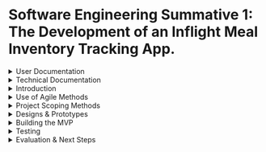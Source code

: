 # Software Engineering Summative 1: The Development of an Inflight Meal Inventory Tracking App.

<details>
<summary>User Documentation</summary>
<br>
  
![GIF](https://github.com/EllieMartin12/SE-Sum-1/blob/main/assets/App%20Demo.gif)
  

</details>
  
<details>
<summary>Technical Documentation</summary>
<br>

</details>
  

<details>
<summary>Introduction</summary>
<br>
The oligopolistic nature of the modern airline industry intensifies competition amongst its most dominant firms, making them interdependent on one another, and bringing about the need for strategic behaviour. As various airlines fly the same routes, product differentiation can only occur via customer experience. Hence, in such an environment, it’s crucial to maintain a high customer satisfaction (CSAT) to not only increase customer retention but to improve brand image, attracting new customers and increasing the airlines market power. Subsequently, establishing loyalty in customers enables a shift towards more inelastic prices, further increasing revenue (Siegert and Ulbricht, 2020). 

One aspect of customer experience requiring improvement is catering. Whilst the meals themselves consistently receive high feedback, the coordination of service on board is poor. Currently, cabin crew manually check which meals are on offer, and the abundance of each, creating opportunity for miscounting and miscommunication between colleagues. Too often are passengers promised meals which are out of stock, served cold food, or not had options explained clearly. 

Consequently, this project aims to develop an app that’ll enable cabin crew to view and edit real-time meal inventory statuses. With stock levels available at a glance, the need to consult colleagues or rummage through trolleys is eliminated. This will empower them to offer meal choices with greater accuracy, ensuring they can uphold their commitments to passengers, and serve more people faster, boosting CSAT for the airline. 
</details>

<details>
<summary>Use of Agile Methods</summary>
<br>
The agile philosophy is the ability to create and respond to change. This approach was formally introduced in 2001 with the creation of the symbolic Agile Manifesto, which emphasises flexibility, collaboration and iterative progress. 

Agile techniques have been hugely successful in the software development industry, revolutionising project delivery. By fostering collaboration, adaptability and faster times-to-market, companies worldwide are experiencing enhanced productivity and customer satisfaction. This widespread adoption of the technique underscores agile’s effectiveness in driving innovation, helping companies establish a competitive edge (Hooda, et al., 2023). 

Hence, for this project, I’ll be embracing the agile framework to help produce a more user-centric solution, within a culture of teamwork and continuous user feedback. Unlike the traditional waterfall approach, agile’s iterative nature ensures incremental delivery of value, providing a simple, immediate solution that’ll be iteratively improved. Meanwhile, the value from a more linear approach is delayed until it’s end – a risk that could be costly if this final product has misaligned deliverables with the stakeholders.
To implement agile principles in the project, I have utilised GitHub as a project management tool. Here, project workload is broken down into manageable tasks called issues, which can be assigned to and viewed by all team members. These issues have then been logged into sprints, providing a structured timeline for the project. By planning value delivery at the end of each sprint, I can ensure the project remains focused. Issues are also tracked via KanBan boards, providing a visual representation of task progression. This maintains transparency and clarity across the team, allowing bottlenecks to be clearly identified and stakeholders to remain updated on the apps progress (Ashmore and Runyan, 2014). 

Below is an example of a retrospective carried out at the end of sprint 1.  This creates space to reflect on progress, discuss working habits and set targets for the next sprint. All of which continuously shape the team into more efficient software developers, and hence leads to the production of a more successful product.
</details>
  
<details>
<summary>Project Scoping Methods</summary>
<br>
Design thinking is a user-centred approach to innovation that establishes effective business models by focusing on the needs of people. These methods allow developers a deep understanding to the needs and challenges their stakeholders face, sparking creative solutions in early stages of design, and resulting in a highly functional product. Adopting this approach for the meal inventory app ensures the design is supplemented by a mindset that’ll constantly assess its viability. 

In particular, design thinking involves empathising with stakeholders to understand their workflows, habits and frustrations. Hence, following some user research, the image below portrays an empathy map. This collaborative visualisation articulates our target user’s (cabin crew) environment, which can be mapped to formulate the requirements of our app, and aid future decision making: 

![Meal Inventory App - Project Scoping: EMPATHY MAP](https://github.com/user-attachments/assets/bb7bc84d-9c31-4929-a737-e8bec288d5a3)
_Figure 1: An empathy map created in Miro. A link to the Miro Board can be found here:_ [View Miro Board](https://miro.com/app/board/uXjVLyuCzXA=/?share_link_id=371914488981)

As shown, the app’s target persona manages numerous responsibilities, form ensuring safety and security to delivering exceptional customer service, all within a tight, crowded workspace. The fast-paced, noisy environment, coupled with the pressure of customer demands, could easily overwhelm crew members, complicating such tasks like meal inventory tracking or communicating with colleagues. 

In the ideation phase, these pains and gains translate into key requirements for the app: it must be simple, intuitive and stress-free to use, seamlessly synchronising across devices to reduce reliance on verbal communication amongst staff. Insights from the empathy map further highlight the priority of these requirements, outlined in the diagram below: 

![Meal Inventory App - Project Scoping: PROJECT REQUIREMENTS](https://github.com/user-attachments/assets/a6263310-1a45-4ff3-a446-39dfe15d7635)
_Figure 2: The functional and non-functional requirements of the project, as identified from the empathy map findings, prioritised (created in Miro). A link to the Miro Board can be found here:_ [View Miro Board](https://miro.com/app/board/uXjVLyuCzXA=/?share_link_id=371914488981)

We can conclude the highest priority is to deliver an app with a simple inventory view, and editing functionality. Next, the focus should shift to enhancing the usability and accessibility through colour coding, visualisations and multi-language support. In the long term, the app brings potential to expand its audience to include caterers and managers in the airline, offering insights into product demand. This would enable the company to make informed decisions about supplier partnerships and meal loading quantities, better aligning onboard availability to passenger preferences. These improvements would not only minimise waste – supporting the airlines et carbon zero sustainability goal, but also enhance customer satisfaction and retention. 

These requirements are structured using a Now, Next, Later framework, offering clear expectations, success criteria, and a roadmap for the project’s future development. This also helps shape the components of each sprint when project planning: 

![Meal Inventory App - Project Scoping: NOW NEXT LATER](https://github.com/user-attachments/assets/a26bd1d6-c29d-4fe2-99a1-1f1bb2fc7f17)
_Figure 3: A 'Now, Next, Later' visual to portray how and when the  prioritised requirements for the app will be met (created in Miro). A link to the Miro Board can be found here:_ [View Miro Board](https://miro.com/app/board/uXjVLyuCzXA=/?share_link_id=371914488981)
</details>
  
<details>
<summary>Designs & Prototypes</summary>
<br>
Design bridges the gap between conceptual ideas and functional application. Hence, physical models such as mock-ups and prototypes allow developers to visualise and test their ideas before building the final product. This not only facilitates valuable user feedback, but also mitigates the risk of investing extensive resources into a design that may prove unsuccessful. 
Therefore, I first took initial ideas and sketched a low-fidelity prototype. This isn’t faithful to details of the look, feel and behaviour of the app, but rather gives a high-level abstract view of the intended design, which (at this point) is subject to change: 

![Lo-fi Design](https://github.com/EllieMartin12/SE-Sum-1/blob/EllieMartin12-Prototype/LO-FI%20Design.jpg) 


_Figure 4: An initial, low fidelity sketch of the app._

As shown, the low-fi design indicates a clear, user-friendly design. Equipped with a straightforward login page, the app will then transition to an inventory tracker where meal counts are logically and visually shown. The use of colours helps differentiate between meals, enhancing usability, whilst pie charts allow data to be interpreted at a glance.

After presenting this sketch to stakeholders and receiving positive feedback, I progressed to creating a more high-fidelity wireframe using Figma (Figure 5). This tool delivers an interactive, digital prototype, enabling designers to reach a high degree of precision that aligns with the functional objectives of the project. By stimulating user experience (UX), developers are provided with a clear vision of the end goal throughout the coding process, whilst stakeholders can explore and evaluate how the final product will behave and respond to their inputs, fostering a deeper understanding and stronger alignment with user expectations.

![Figma Screen](https://github.com/user-attachments/assets/af938082-93b7-4713-8d5a-4e42110211c1)
_Figure 5: A high fidelity prototype of the app, developed in Figma. A Link to this design can be found here:_ [View Figma Design ](https://www.figma.com/proto/4e4nEptFLp7OykTWSjwz27/SE-Summative-1?node-id=601-9&t=YuXhqKT2aP9C4IYl-1)

As illustrated, multiple views have been designed to showcase the apps appearance and functionality, meeting many of the goals outlined in the now, next, later framework above. 

The login page includes fields for the username and password, with serval variants to simulate how these text boxes will dynamically appear at different stages of the UX. Additionally, the login page features a “Change Language” button which, when clicked, opens a language selector pop-up, catering for the worldwide placement of cabin crew. For users encountering login difficulties, a call-to-action button directs them to a form to report issues (Figure 6). 

<img width="529" alt="image" src="https://github.com/user-attachments/assets/2d5478dc-4fc2-4c1c-a570-d7e9fb1ede20" />

_Figure 6: To improve user experience, a form has been created where cabin crew can log issues they're experiencing, particularly with logging in. To view the form, click here:_ [View Issue Tracking Form](https://forms.office.com/Pages/ResponsePage.aspx?id=gcLuqKOqrk2sm5o5i5IV5yjSGYWQRBdPi8-BeaKCHhZURTUxT0EzQ0swODdGUEtSVkk4NzNTNkYzUS4u)

Upon logging in, the dashboard provides an intuitive overview of meal inventory, aligned with common reading habits. Content is arranged in order of decreasing significance, guiding the viewers’ attention towards the most critical information, and hence allowing crew to easily scan and interpret the data quickly (a key requirement for our ‘on-the-go’, busy persona) (Schwabish, 2012). E.g., key information such as date and flight number are prominently displayed at the top, allowing crew to ensure the app is up-to-date and that they’re viewing the correct data. The rest of the content includes example meal options such as “Chicken & Rice” and “Spaghetti & Meatballs” which’ll be expressed as clickable buttons to automatically subtract one from inventory. Inventory levels are then displayed in large, bold numbers, with a green-red colour scheme that visually reflects remaining quantities.

To enhance accessibility, the dashboard includes a colour vision deficiency (CVD) mode, activated via the “CVD Friendly” button. This inclusivity ensures the app is usable and effective for all users, regardless of visual impairments. 

Building on the low-fi design, this prototype introduces a third view, containing functionality for users to add inventory, addressing the scenario in which additional meals are loaded unexpectedly, or crew mistakenly miscount inventory. On this page, users will also be able to seamlessly switch between flights (updating the app with each shift). Finally, a feedback link at the bottom provides an avenue for crew to share their ideas, insights and criticisms, fostering continuous improvement, and ensuring the app remains user-centric throughout its development (utilising the design thinking approach) (Figure 7). 

<img width="496" alt="image" src="https://github.com/user-attachments/assets/d79f447b-092c-4507-a331-d3dfdba0ba04" />

_Figure 7: A vital part of the iterative development process is continuous feeddback. Hence, the prototype includes a form where users can express their likes and dislikes on the product. To view the form, click here:_ [View Feedback Form](https://forms.office.com/Pages/ResponsePage.aspx?id=gcLuqKOqrk2sm5o5i5IV5yjSGYWQRBdPi8-BeaKCHhZUMldFRlVZUzdZTVBXMFI0S1MzUTdIRzBLTy4u)

Using Figma’s previewing ability, the following video demonstrates the app prototype, displaying how the final product will appear on mobiles: 

![GIF](https://github.com/EllieMartin12/SE-Sum-1/blob/EllieMartin12-Prototype/Figma%20Design%20x1.5.gif)

_Figure 8: A GIF demonstration of the Apps Prototype. To view this in video form (which is also slightly slower), please click here:_ [DropBox Link to Video](https://www.dropbox.com/scl/fi/dmtddlj5gvi7umy6c5ta6/App-Prototype-Demo-Figma.mov?rlkey=ghj9ta90h2gkjdgs95zsftwl3&st=f7d4qckz&dl=0)

This prototype acts as a tangible platform for testing and refining functionality, setting a solid foundation for the successful launch of the application. Without which, we risk misaligned visions, poor usability, and wasted time and costs to the company. 
</details>
  
<details>
<summary>Building the MVP</summary>
<br>
By leveraging the insights gained through earlier user research, such as the strategic Now, Next, Later diagram, the features of the MVP could be defined. This is the minimum viable product: the simplest version of the app possible, that’ll still attract users and add business value. Therefore, the MVP of the inventory tracking app would simply consist of a log in page (with a company-wide log in), as well as the ability to view and decrease inventory of meals on board a particular flight. In future iterations, the app will evolve to become more inclusive, and insightful by scaling to more flights.

Firstly, I wrote the CSS and HTML for the user-log in page. Each of these are foundational building blocks to any web app: HTML gives the structure and content of the view, whilst CSS makes the app more visually appealing by defining its style. Next, Javascript is used to make the app more dynamic anf functional. Here, I added user authentication and user interaction handling (e.g., ensuring buttons are clickable and login details are processed). I chose a modular approach to ease the debugging and maintainability of the code later on. 

First, valid credentials are defined, and an event listener is added to handle the submission process, ensuring a smooth user experience:
```
function setupLogin(formElement) {
  // Define valid credentials
  const validUsername = "John_Smith";
  const validPassword = "HelloBA123";

  formElement.addEventListener("submit", function (event) {
      event.preventDefault();
      console.log("Form submitted");
```

The code then trims any whitespace and logs the username and password for testing purposes:
```
/ Get user inputs, trimming any whitespace
      const username = document.getElementById("username").value.trim();
      const password = document.getElementById("password").value.trim();
      console.log("Username:", username); // Log the username input
      console.log("Password:", password); // Log the password input
```

Next, a helper function ‘validateCredentials’ encapsulates the logic for checking the username and password against the predefined valid ones. This function then returns a Boolean variable to indicate if the user entered the correct details, and an error message should it be necessary.
```
// Call the validate credentials function, along with the user inputs
      const validationResult = validateCredentials(username, password, validUsername, validPassword);
      
      // Log validation result
      console.log("Validation Result:", validationResult);
```

Error handling is a vital part of the development process to ensure clarity for the user, maintaining that user-centric approach to building the app. Hence, I used DOM manipulation to then display targeted error messages, and inform the user of a successful login:
```
// Handle validation results:
      // If valid, alert the user 'login successful' and redirect to dashboard view
      if (validationResult.isValid) {
          alert("Login successful!");
          window.location.href = "dashboard.html"; // Redirect to dashboard
      } else {
          // If invalid, show the corresponding error message
          if (validationResult.errorMessage === "Invalid username") {
              document.getElementById("usernameError").innerText = validationResult.errorMessage;
              document.getElementById("usernameError").style.display = "block";
          } else if (validationResult.errorMessage === "Invalid password") {
              document.getElementById("passwordError").innerText = validationResult.errorMessage;
              document.getElementById("passwordError").style.display = "block";
          } else {
              document.getElementById("credentialsError").innerText = validationResult.errorMessage;
              document.getElementById("credentialsError").style.display = "block";
          }
          console.log(validationResult.errorMessage); // Log error message
      }
```

![Final Log in Page](https://github.com/user-attachments/assets/4f728530-d77c-47e2-8a93-fe0116352296)
_Figure 9: The Log in Page_

Once security was in place, focus shifted towards building a basic inventory tracker. Figure 11 indicates how several iterations of the interface were built. The first included several bugs such as a fixed date and lack of stlying, whilst the second brough colour, better fulfilling the requirements of the MVP. The final version builds upon the MVP by starting to include some 'Medium' priority requirements (e.g. a feedback form and colour-changing numbers). Again, a modular approach was taiken to aid readbility and foster potential collaboration. 
![image](https://github.com/user-attachments/assets/af5b979a-1f95-493e-9291-5e3398010aee)
_Figure 10: The incremental development of the dashboard view_

Firstly, the `setCurrentDate` function ensures the current date is always displayed at the top of the page using the `toLocaleDateString()` method. This allows the user to know they’re always viewing the most recent information. 
```
function setCurrentDate(dateElement) {
    const currentDate = new Date();
    const options = { weekday: 'long', day: 'numeric', month: 'long', year: 'numeric' };
    dateElement.textContent = currentDate.toLocaleDateString('en-UK', options);
}
```

Next, an example meal inventory is hard coded: something that’ll need to be made more robust when scaling to more flights. 

```
let chickenCount = 6;
let spaghettiCount = 11;
```

The `updateMealCount` function then handles user interaction when clicking on a meal, ensuring the inventory decreases by 1. If the count reaches 0, the button is then disabled via a `disableButton` function:
```
function updateMealCount(mealType, countElement, buttonElement) {
    let count = mealType === 'chicken' ? chickenCount : spaghettiCount;

    if (count > 0) {
        count--; // Decrement the count

        // Update the count based on the meal type
        if (mealType === 'chicken') {
            chickenCount = count;
        } else {
            spaghettiCount = count;
        }

        // Update the text content of the count element
        countElement.textContent = count;

        // Set the color based on the count
        setColourBasedOnCount(countElement, count);

        // Disable button if count reaches zero
        if (count === 0) {
            disableButton(buttonElement);
        }
    }
}

// 4. CREATE A FUNCTION TO DISABLE THE BUTTON WHEN THE MEAL COUNT REACHES ZERO
function disableButton(buttonElement) {
    buttonElement.disabled = true;
    buttonElement.style.backgroundColor = '#ccc';
    buttonElement.style.cursor = 'not-allowed';
}
```

The `setColourBasedOnCount` function then adjusts the colour of the number dyanaimcally, using a gradient from green (to indicate high inventory) to red (low inventory). These colours give users a visual cue about how many meals are left, further improving user experience. 

```
function setColourBasedOnCount(countElement, count) {
    // Define thresholds
    const maxCount = 15; // Maximum count

    // Calculate the color based on the count
    const green = Math.round((count / maxCount) * 255); // Calculate green value
    const red = Math.round(((maxCount - count) / maxCount) * 255); // Calculate red value
    const orange = Math.round(((count - 5) / 5) * 255); // Calculate orange value for mid count

    // Set the color based on the thresholds
    if (count > 10) { // Green
        countElement.style.color = `rgb(0, ${green}, 0)`; // Green to yellow
    } else if (count > 5) { // Orange
        countElement.style.color = `rgb(${red}, ${orange}, 0)`; // Orange
    } else { // Red
        countElement.style.color = `rgb(${red}, 0, 0)`; // Red
    }
}
```

Finally, the `initialiseDashboard` function is used to call all functions, tieing everything together:

```
function initialiseDashboard(dateElement, chickenBtn, spaghettiBtn, chickenCountElement, spaghettiCountElement) {
    setCurrentDate(dateElement);

    // Set initial colors based on the initial counts
    setColourBasedOnCount(chickenCountElement, chickenCount);
    setColourBasedOnCount(spaghettiCountElement, spaghettiCount);

    chickenBtn.addEventListener('click', () => {
        console.log('Chicken button clicked'); // Debugging log
        updateMealCount('chicken', chickenCountElement, chickenBtn);
    });
    spaghettiBtn.addEventListener('click', () => {
        console.log('Spaghetti button clicked'); // Debugging log
        updateMealCount('spaghetti', spaghettiCountElement, spaghettiBtn);
    });
}
```
</details>
  
<details>
<summary>Testing</summary>
<br>

</details>

<details>
<summary>Evaluation & Next Steps</summary>
<br>

</details>




